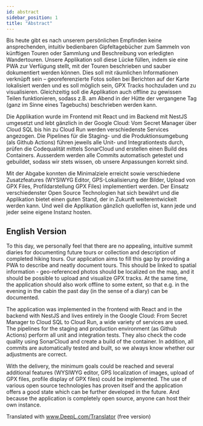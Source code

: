 ```yaml
---
id: abstract
sidebar_position: 1
title: "Abstract"
---
```


Bis heute gibt es nach unserem persönlichen Empfinden keine ansprechenden, intuitiv bedienbaren Gipfeltagebücher zum Sammeln 
von künftigen Touren oder Sammlung und Beschreibung von erledigten Wandertouren. 
Unsere Applikation soll diese Lücke füllen, indem sie eine PWA zur Verfügung stellt, mit der Touren beschrieben 
und sauber dokumentiert werden können. Dies soll mit räumlichen Informationen verknüpft sein – georeferenzierte Fotos sollen 
bei Berichten auf der Karte lokalisiert werden und es soll möglich sein, GPX Tracks hochzuladen und zu visualisieren. 
Gleichzeitig soll die Applikation auch offline zu gewissen Teilen funktionieren, 
sodass z.B. am Abend in der Hütte der vergangene Tag (ganz im Sinne eines Tagebuchs) beschrieben werden kann.

Die Applikation wurde im Frontend mit React und im Backend mit NestJS umgesetzt und lebt gänzlich in der Google Cloud: 
Vom Secret Manager über Cloud SQL bis hin zu Cloud Run werden verschiedenste Services angezogen. 
Die Pipelines für die Staging- und die Produktionsumgebung (als Github Actions) führen jeweils alle Unit- 
und Integrationtests durch, prüfen die Codequalität mittels SonarCloud und erstellen einen Build des Containers. 
Ausserdem werden alle Commits automatisch getestet und gebuildet, sodass wir stets wissen, 
ob unsere Anpassungen korrekt sind.

Mit der Abgabe konnten die Minimalziele erreicht sowie verschiedene Zusatzfeatures 
(WYSIWYG Editor, GPS-Lokalisierung der Bilder, Upload von GPX Files,  Profildarstellung GPX Files) implementiert werden. 
Der Einsatz verschiedenster Open Source Technologien hat sich bewährt und die Applikation bietet einen guten Stand, 
der in Zukunft weiterentwickelt werden kann. Und weil die Applikation gänzlich quelloffen ist, kann jede und jeder 
seine eigene Instanz hosten.

## English Version

To this day, we personally feel that there are no appealing, intuitive summit diaries for documenting
future tours or collection and description of completed hiking tours.
Our application aims to fill this gap by providing a PWA to describe and neatly document tours.
This should be linked to spatial information - geo-referenced photos should be localized on the map,
and it should be possible to upload and visualize GPX tracks.
At the same time, the application should also work offline to some extent,
so that e.g. in the evening in the cabin the past day (in the sense of a diary) can be documented.

The application was implemented in the frontend with React and in the backend with NestJS and lives entirely in the Google Cloud:
From Secret Manager to Cloud SQL to Cloud Run, a wide variety of services are used.
The pipelines for the staging and production environment (as Github Actions) perform all unit and integration tests.
They also check the code quality using SonarCloud and create a build of the container.
In addition, all commits are automatically tested and built, so we always know
whether our adjustments are correct.

With the delivery, the minimum goals could be reached and several additional features
(WYSIWYG editor, GPS localization of images, upload of GPX files, profile display of GPX files) could be implemented.
The use of various open source technologies has proven itself and the application offers a good state
which can be further developed in the future. And because the application is completely open source, anyone can host their own instance.

Translated with www.DeepL.com/Translator (free version)